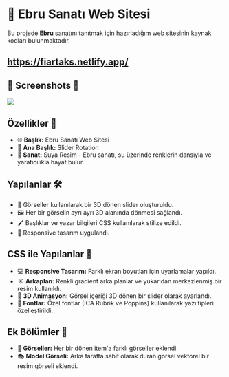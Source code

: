 # 🎨 Ebru Sanatı Web Sitesi

Bu projede **Ebru** sanatını tanıtmak için hazırladığım web sitesinin kaynak kodları bulunmaktadır.

## https://fiartaks.netlify.app/

## 📸 Screenshots 📸
![](ebru.gif)



## Özellikler 📜

- 🌐 **Başlık:** Ebru Sanatı Web Sitesi
- 🎡 **Ana Başlık:** Slider Rotation
- 🎨 **Sanat:** Suya Resim - Ebru sanatı, su üzerinde renklerin dansıyla ve yaratıcılıkla hayat bulur.

## Yapılanlar 🛠️

- 📸 Görseller kullanılarak bir 3D dönen slider oluşturuldu.
- 🖼️ Her bir görselin ayrı ayrı 3D alanında dönmesi sağlandı.
- 🖌️ Başlıklar ve yazar bilgileri CSS kullanılarak stilize edildi.
- 📱 Responsive tasarım uygulandı.

## CSS ile Yapılanlar 🎨

- 💻 **Responsive Tasarım:** Farklı ekran boyutları için uyarlamalar yapıldı.
- ☀️ **Arkaplan:** Renkli gradient arka planlar ve yukarıdan merkezlenmiş bir resim kullanıldı.
- 🤖 **3D Animasyon:** Görsel içeriği 3D dönen bir slider olarak ayarlandı.
- 📏 **Fontlar:** Özel fontlar (ICA Rubrik ve Poppins) kullanılarak yazı tipleri özelleştirildi.

## Ek Bölümler 🧩

- 🌄 **Görseller:** Her bir dönen item'a farklı görseller eklendi.
- 🎭 **Model Görseli:** Arka tarafta sabit olarak duran gorsel vektorel bir resim görseli eklendi.



